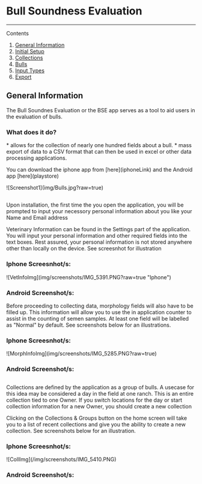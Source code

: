 # Bull Soundness Evaluation

* * *

Contents

1.  [General Information](#GenInfo)
2.  [Initial Setup](#Setup)
3.  [Collections](#Colletions)
4.  [Bulls](#Bulls)
5.  [Input Types](#InputTyp)
6.  [Export](#Export)





<h2 id="GenInfo">General Information</h2>
The Bull Soundnes Evaluation or the BSE app serves as a tool to aid users in the evaluation of bulls.
<h3>What does it do?</h3>
* allows for the collection of nearly one hundred fields about a bull.
* mass export of data to a CSV format that can then be used in excel or other data processing applications.
<p> You can download the iphone app from [here](iphoneLink) and the Android app [here](playstore)</p>
![Screenshot1](img/Bulls.jpg?raw=true)



<h2 id="Setup"></h2>
Upon installation, the first time the you open the application, you will be prompted to input your necessory personal information about you like your Name and Email address

Veterinary Information can be found in the Settings part of the application. You will input your personal information and other required fields into the text boxes. Rest assured, your personal information is not stored anywhere other than locally on the device. See screesnhot for illustration

<h3>Iphone Screesnhot/s:</h3>
![VetInfoImg](img/screenshots/IMG_5391.PNG?raw=true "Iphone")

<h3>Android Screenshot/s:</h3>



Before proceeding to collecting data, morphology fields will also have to be filled up. This information will allow you to use the in application counter to assist in the counting of semen samples. At least one field will be labelled as "Normal" by default. See screenshots below for an illustrations.

<h3>Iphone Screesnhot/s:</h3>
![MorphInfoImg](img/screenshots/IMG_5285.PNG?raw=true)

<h3>Android Screenshot/s:</h3>




<h2 id="Collections"></h2>
Collections are defined by the application as a group of bulls. A use­case for this idea may be considered a day in the field at one ranch. This is an entire collection tied to one Owner. If you switch locations for the day or start collection information for a new Owner, you should create a new collection

Clicking on the Collections & Groups button on the home screen will take you to a list of recent collections and give you the ability to create a new collection. See screenshots below for an illustration.

<h3>Iphone Screesnhot/s:</h3>
![CollImg](/img/screenshots/IMG_5410.PNG)

<h3>Android Screenshot/s:</h3>

